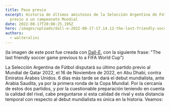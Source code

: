 ```yaml
---
title: Paso previo
excerpt: Historia de últimos amistosos de la Selección Argentina de Fútbol,
  previo a un campeonato Mundial
date: 2022-08-17T20:08:25.195Z
hero: /images/uploads/dall·e-2022-08-17-17.14.12-the-last-friendly-soccer-game-previous-to-a-fifa-world-cup.png
authors:
  - walteralini
---
```

(la imagen de este post fue creada con [Dall-E](https://labs.openai.com/), con la siguiente frase: "The last friendly soccer game previous to a FIFA World Cup")

La Selección Argentina de Fútbol disputará su último partido previo al Mundial de Qatar 2022, el 16 de Noviembre de 2022, en Abu Dhabi, contra Emiratos Árabes Unidos. 6 días más tarde se dará el debut mundialista, ante Arabia Saudita, ya por la primera ronda de la Copa Mundial. Por la cercanía de estos dos partidos, y por la cuestionable preparación teniendo en cuenta la calidad del rival, cabe preguntarse si esta calidad de rival y esta distancia temporal con respecto al debut mundialista es única en la historia. Veamos: